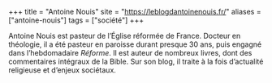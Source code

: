 +++
title = "Antoine Nouis"
site = "https://leblogdantoinenouis.fr/"
aliases = ["antoine-nouis"]
tags = ["société"]
+++

Antoine Nouis est pasteur de l’Église réformée de France. Docteur en théologie, il a été pasteur en paroisse durant presque 30 ans, puis engagné dans l’hebdomadaire *Réforme*. Il est auteur de nombreux livres, dont des commentaires intégraux de la Bible. Sur son blog, il traite à la fois d’actualité religieuse et d’enjeux sociétaux.
